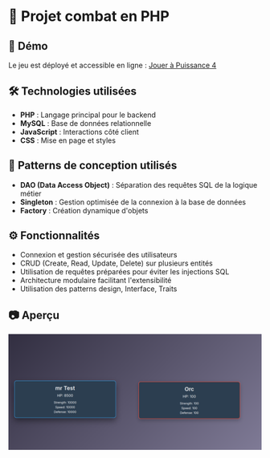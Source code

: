 <h1>🚀 Projet combat en PHP</h1>

<h2>🚀 Démo</h2>
    <p>Le jeu est déployé et accessible en ligne : <a href="https://nadir-puissance4.pro4.garage404.com/" target="_blank">Jouer à Puissance 4</a></p>

<h2>🛠 Technologies utilisées</h2>
<ul>
    <li><strong>PHP</strong> : Langage principal pour le backend</li>
    <li><strong>MySQL</strong> : Base de données relationnelle</li>
    <li><strong>JavaScript</strong> : Interactions côté client</li>
    <li><strong>CSS</strong> : Mise en page et styles</li>
</ul>

<h2>🎯 Patterns de conception utilisés</h2>
<ul>
    <li><strong>DAO (Data Access Object)</strong> : Séparation des requêtes SQL de la logique métier</li>
    <li><strong>Singleton</strong> : Gestion optimisée de la connexion à la base de données</li>
    <li><strong>Factory</strong> : Création dynamique d'objets</li>
</ul>

<h2>⚙️ Fonctionnalités</h2>
<ul>
    <li>Connexion et gestion sécurisée des utilisateurs</li>
    <li>CRUD (Create, Read, Update, Delete) sur plusieurs entités</li>
    <li>Utilisation de requêtes préparées pour éviter les injections SQL</li>
    <li>Architecture modulaire facilitant l'extensibilité</li>
    <li>Utilisation des patterns design, Interface, Traits</li>
</ul>

<h2>📷 Aperçu</h2>
<img src="./screenshot.png"></img>
